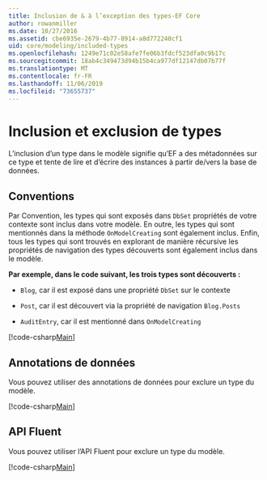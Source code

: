 ```yaml
---
title: Inclusion de & à l’exception des types-EF Core
author: rowanmiller
ms.date: 10/27/2016
ms.assetid: cbe6935e-2679-4b77-8914-a8d772240cf1
uid: core/modeling/included-types
ms.openlocfilehash: 1249e71c02e58afe7fe06b3fdcf523dfa0c9b17c
ms.sourcegitcommit: 18ab4c349473d94b15b4ca977df12147db07b77f
ms.translationtype: MT
ms.contentlocale: fr-FR
ms.lasthandoff: 11/06/2019
ms.locfileid: "73655737"
---
```

# <a name="including--excluding-types"></a>Inclusion et exclusion de types

L’inclusion d’un type dans le modèle signifie qu’EF a des métadonnées sur ce type et tente de lire et d’écrire des instances à partir de/vers la base de données.

## <a name="conventions"></a>Conventions

Par Convention, les types qui sont exposés dans `DbSet` propriétés de votre contexte sont inclus dans votre modèle. En outre, les types qui sont mentionnés dans la méthode `OnModelCreating` sont également inclus. Enfin, tous les types qui sont trouvés en explorant de manière récursive les propriétés de navigation des types découverts sont également inclus dans le modèle.

**Par exemple, dans le code suivant, les trois types sont découverts :**

* `Blog`, car il est exposé dans une propriété `DbSet` sur le contexte

* `Post`, car il est découvert via la propriété de navigation `Blog.Posts`

* `AuditEntry`, car il est mentionné dans `OnModelCreating`

[!code-csharp[Main](../../../samples/core/Modeling/Conventions/IncludedTypes.cs?name=IncludedTypes&highlight=3,7,16)]

## <a name="data-annotations"></a>Annotations de données

Vous pouvez utiliser des annotations de données pour exclure un type du modèle.

[!code-csharp[Main](../../../samples/core/Modeling/DataAnnotations/IgnoreType.cs?highlight=20)]

## <a name="fluent-api"></a>API Fluent

Vous pouvez utiliser l’API Fluent pour exclure un type du modèle.

[!code-csharp[Main](../../../samples/core/Modeling/FluentAPI/IgnoreType.cs?highlight=12)]
